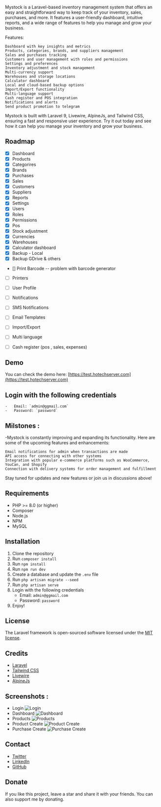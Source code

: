 Mystock is a Laravel-based inventory management system that offers an easy and straightforward way to keep track of your inventory, sales, purchases, and more. It features a user-friendly dashboard, intuitive reports, and a wide range of features to help you manage and grow your business.

Features:

    Dashboard with key insights and metrics
    Products, categories, brands, and suppliers management
    Sales and purchases tracking
    Customers and user management with roles and permissions
    Settings and preferences
    Inventory adjustment and stock management
    Multi-currency support
    Warehouses and storage locations
    Calculator dashboard
    Local and cloud-based backup options
    Import/Export functionality
    Multi-language support
    Cash register and POS integration
    Notifications and alerts
    Send product promotion to telegram  

Mystock is built with Laravel 9, Livewire, AlpineJs, and Tailwind CSS, ensuring a fast and responsive user experience. Try it out today and see how it can help you manage your inventory and grow your business.


## Roadmap

- [x] Dashboard
- [x] Products
- [x] Categorires
- [x] Brands
- [x] Purchases
- [x] Sales
- [x] Customers
- [x] Suppliers
- [x] Reports
- [x] Settings
- [x] Users
- [x] Roles
- [x] Permissions
- [x] Pos
- [x] Stock adjustment
- [x] Currencies
- [x] Warehouses
- [x] Calculator dashboard
- [x] Backup - Local
- [x] Backup GDrive & others
- [] Print Barcode -- problem with barcode generator
- [ ] Printers
- [ ] User Profile 
- [ ] Notifications
- [ ] SMS Notifications
- [ ] Email Templates
- [ ] Import/Export 
- [ ] Multi language 
- [ ] Cash register (pos , sales, expenses)


## Demo

You can check the demo here: 
[https://test.hotechserver.com](https://test.hotechserver.com)


## Login with the following credentials
    -   Email: `admin@ggmail.com`
    -   Password: `password`

## Milstones : 

-Mystock is constantly improving and expanding its functionality. Here are some of the upcoming features and enhancements:

    Email notifications for admin when transactions are made
    API access for connecting with other systems
    Integration with popular e-commerce platforms such as WooCommerce, YouCan, and Shopify
    Connection with delivery systems for order management and fulfillment
    
Stay tuned for updates and new features or join us in discussions above!

## Requirements

-   PHP >= 8.0 (or higher)
-   Composer
-   Node.js
-   NPM
-   MySQL

## Installation

1.  Clone the repository
2.  Run `composer install`
3.  Run `npm install`
4.  Run `npm run dev`
5.  Create a database and update the `.env` file
6.  Run `php artisan migrate --seed`
7.  Run `php artisan serve`
8.  Login with the following credentials
    -   Email: `admin@ggmail.com`
    -   Password: `password`
9.  Enjoy!

## License

The Laravel framework is open-sourced software licensed under the [MIT license](https://opensource.org/licenses/MIT).

## Credits

-   [Laravel](https://laravel.com/)
-   [Tailwind CSS](https://tailwindcss.com/)
-   [Livewire](https://laravel-livewire.com/)
-   [AlpineJs]()

## Screenshots : 

- Login
![Login](screens/login.png)
- Dashboard
![Dashboard](screens/dashboard.png)
- Products
![Products](screens/products.png)
- Product Create
![Product Create](screens/product-modal.png)
- Purchase Create
![Purchase Create](screens/purchase-create.png)

## Contact

-   [Twitter](https://twitter.com/zakarialabib)
-   [LinkedIn](https://www.linkedin.com/in/zakaria-labib/)
-   [GitHub](https://www.github.com/zakarialabib/)

## Donate

If you like this project, leave a star and share it with your friends. You can also support me by donating.
